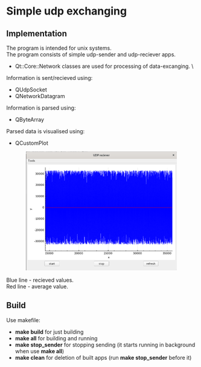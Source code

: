 # Simple udp exchanging

## Implementation
The program is intended for unix systems. \
The program consists of simple udp-sender and udp-reciever apps.
- Qt::Core::Network classes are used for processing of data-excanging. \

Information is sent/recieved using:
- QUdpSocket
- QNetworkDatagram 

Information is parsed using:
- QByteArray 

Parsed data is visualised using:
- QCustomPlot

<div align="center">
<img src="img.png" width="400"/>
</div>

Blue line - recieved values. \
Red line - average value.

## Build
Use makefile:
- **make build** for just building
- **make all** for building and running
- **make stop_sender** for stopping sending (it starts running in background when use **make all**)
- **make clean** for deletion of built apps (run **make stop_sender** before it)

